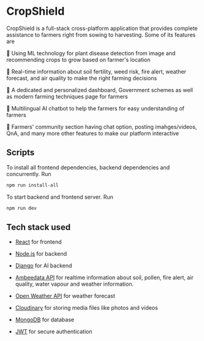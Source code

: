 # CropShield

CropShield is a full-stack cross-platform application that provides complete assistance to farmers right from sowing to harvesting.
Some of its features are

🎯 Using ML technology for plant disease detection from image and recommending crops to grow based on farmer's location

🎯 Real-time information about soil fertility, weed risk, fire alert, weather forecast, and air quality to make the right farming decisions

🎯 A dedicated and personalized dashboard, Government schemes as well as modern farming techniques page for farmers

🎯 Multilingual AI chatbot to  help the farmers for easy understanding of farmers 

🎯 Farmers' community section having chat option, posting imahges/videos, QnA, and many more other features to make our platform interactive

## Scripts

To install all frontend dependencies, backend dependencies and concurrently. Run

```sh
npm run install-all
```

To start backend and frontend server. Run

```sh
npm run dev
```

## Tech stack used

- [React](https://reactjs.org/) for frontend

- [Node.js](https://nodejs.org/) for backend

- [Django](https://www.djangoproject.com/) for AI backend

- [Ambeedata API](https://docs.ambeedata.com/#soil-latest-geospatial) for
 realtime information about soil, pollen, fire alert, air quality, water
 vapour and weather information.

- [Open Weather API](https://openweathermap.org/api) for weather forecast

- [Cloudinary](https://cloudinary.com/) for storing media files like photos
 and videos

- [MongoDB](https://www.mongodb.com/) for database

- [JWT](https://jwt.io/) for secure authentication

